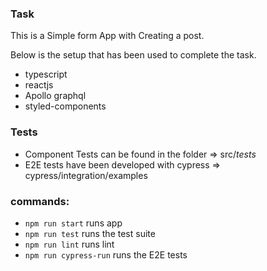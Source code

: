 ### Task

This is a Simple form App with Creating a post.

Below is the setup that has been used to complete the task.

- typescript
- reactjs
- Apollo graphql
- styled-components

### Tests

- Component Tests can be found in the folder => src/_tests_
- E2E tests have been developed with cypress => cypress/integration/examples

### commands:

- `npm run start` runs app
- `npm run test` runs the test suite
- `npm run lint` runs lint
- `npm run cypress-run` runs the E2E tests
